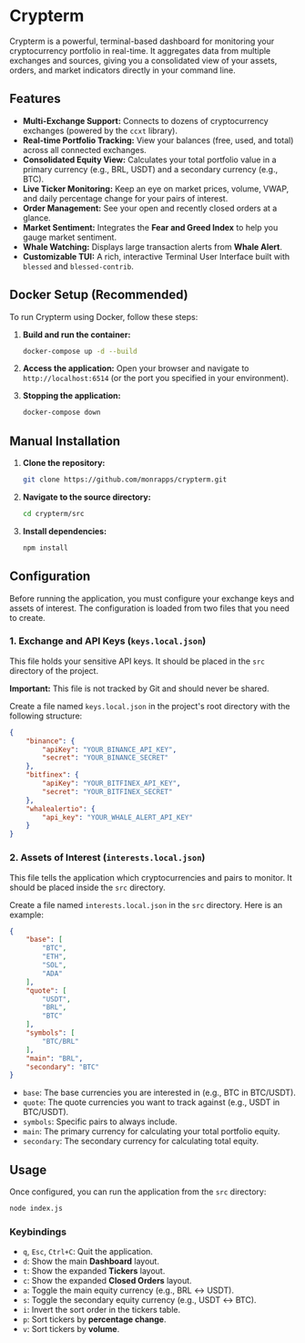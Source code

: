 # Crypterm

Crypterm is a powerful, terminal-based dashboard for monitoring your cryptocurrency portfolio in real-time. It aggregates data from multiple exchanges and sources, giving you a consolidated view of your assets, orders, and market indicators directly in your command line.

## Features

- **Multi-Exchange Support:** Connects to dozens of cryptocurrency exchanges (powered by the `ccxt` library).
- **Real-time Portfolio Tracking:** View your balances (free, used, and total) across all connected exchanges.
- **Consolidated Equity View:** Calculates your total portfolio value in a primary currency (e.g., BRL, USDT) and a secondary currency (e.g., BTC).
- **Live Ticker Monitoring:** Keep an eye on market prices, volume, VWAP, and daily percentage change for your pairs of interest.
- **Order Management:** See your open and recently closed orders at a glance.
- **Market Sentiment:** Integrates the **Fear and Greed Index** to help you gauge market sentiment.
- **Whale Watching:** Displays large transaction alerts from **Whale Alert**.
- **Customizable TUI:** A rich, interactive Terminal User Interface built with `blessed` and `blessed-contrib`.

## Docker Setup (Recommended)

To run Crypterm using Docker, follow these steps:

1.  **Build and run the container:**
    ```bash
    docker-compose up -d --build
    ```

2.  **Access the application:**
    Open your browser and navigate to `http://localhost:6514` (or the port you specified in your environment).

3.  **Stopping the application:**
    ```bash
    docker-compose down
    ```

## Manual Installation

1.  **Clone the repository:**
    ```bash
    git clone https://github.com/monrapps/crypterm.git
    ```

2.  **Navigate to the source directory:**
    ```bash
    cd crypterm/src
    ```

3.  **Install dependencies:**
    ```bash
    npm install
    ```

## Configuration

Before running the application, you must configure your exchange keys and assets of interest. The configuration is loaded from two files that you need to create.

### 1. Exchange and API Keys (`keys.local.json`)

This file holds your sensitive API keys. It should be placed in the `src` directory of the project.

**Important:** This file is not tracked by Git and should never be shared.

Create a file named `keys.local.json` in the project's root directory with the following structure:

```json
{
    "binance": {
        "apiKey": "YOUR_BINANCE_API_KEY",
        "secret": "YOUR_BINANCE_SECRET"
    },
    "bitfinex": {
        "apiKey": "YOUR_BITFINEX_API_KEY",
        "secret": "YOUR_BITFINEX_SECRET"
    },
    "whalealertio": {
        "api_key": "YOUR_WHALE_ALERT_API_KEY"
    }
}
```

### 2. Assets of Interest (`interests.local.json`)

This file tells the application which cryptocurrencies and pairs to monitor. It should be placed inside the `src` directory.

Create a file named `interests.local.json` in the `src` directory. Here is an example:

```json
{
    "base": [
        "BTC",
        "ETH",
        "SOL",
        "ADA"
    ],
    "quote": [
        "USDT",
        "BRL",
        "BTC"
    ],
    "symbols": [
        "BTC/BRL"
    ],
    "main": "BRL",
    "secondary": "BTC"
}
```
- `base`: The base currencies you are interested in (e.g., BTC in BTC/USDT).
- `quote`: The quote currencies you want to track against (e.g., USDT in BTC/USDT).
- `symbols`: Specific pairs to always include.
- `main`: The primary currency for calculating your total portfolio equity.
- `secondary`: The secondary currency for calculating total equity.

## Usage

Once configured, you can run the application from the `src` directory:

```bash
node index.js
```

### Keybindings

- `q`, `Esc`, `Ctrl+C`: Quit the application.
- `d`: Show the main **Dashboard** layout.
- `t`: Show the expanded **Tickers** layout.
- `c`: Show the expanded **Closed Orders** layout.
- `a`: Toggle the main equity currency (e.g., BRL ↔ USDT).
- `s`: Toggle the secondary equity currency (e.g., USDT ↔ BTC).
- `i`: Invert the sort order in the tickers table.
- `p`: Sort tickers by **percentage change**.
- `v`: Sort tickers by **volume**.
